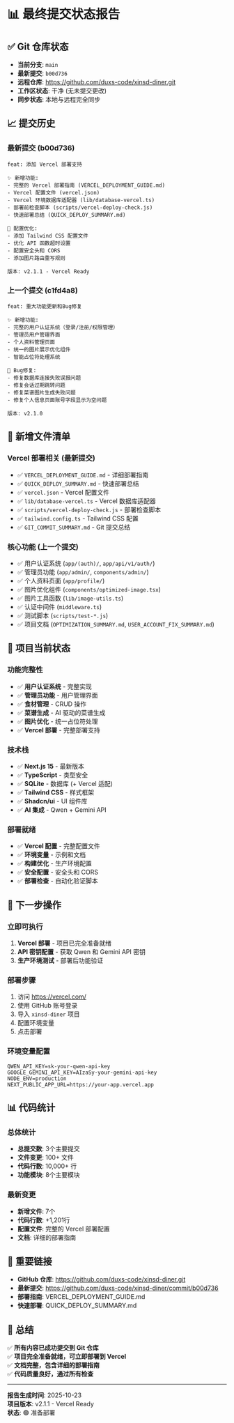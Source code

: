# 📊 最终提交状态报告

## ✅ Git 仓库状态

- **当前分支**: `main`
- **最新提交**: `b00d736`
- **远程仓库**: https://github.com/duxs-code/xinsd-diner.git
- **工作区状态**: 干净 (无未提交更改)
- **同步状态**: 本地与远程完全同步

## 📈 提交历史

### 最新提交 (b00d736)
```
feat: 添加 Vercel 部署支持

✨ 新增功能:
- 完整的 Vercel 部署指南 (VERCEL_DEPLOYMENT_GUIDE.md)
- Vercel 配置文件 (vercel.json)
- Vercel 环境数据库适配器 (lib/database-vercel.ts)
- 部署前检查脚本 (scripts/vercel-deploy-check.js)
- 快速部署总结 (QUICK_DEPLOY_SUMMARY.md)

🔧 配置优化:
- 添加 Tailwind CSS 配置文件
- 优化 API 函数超时设置
- 配置安全头和 CORS
- 添加图片路由重写规则

版本: v2.1.1 - Vercel Ready
```

### 上一个提交 (c1fd4a8)
```
feat: 重大功能更新和Bug修复

✨ 新增功能:
- 完整的用户认证系统（登录/注册/权限管理）
- 管理员用户管理界面
- 个人资料管理页面
- 统一的图片展示优化组件
- 智能占位符处理系统

🐛 Bug修复:
- 修复数据库连接失败误报问题
- 修复会话过期跳转问题
- 修复菜谱图片生成失败问题
- 修复个人信息页面账号字段显示为空问题

版本: v2.1.0
```

## 📁 新增文件清单

### Vercel 部署相关 (最新提交)
- ✅ `VERCEL_DEPLOYMENT_GUIDE.md` - 详细部署指南
- ✅ `QUICK_DEPLOY_SUMMARY.md` - 快速部署总结
- ✅ `vercel.json` - Vercel 配置文件
- ✅ `lib/database-vercel.ts` - Vercel 数据库适配器
- ✅ `scripts/vercel-deploy-check.js` - 部署检查脚本
- ✅ `tailwind.config.ts` - Tailwind CSS 配置
- ✅ `GIT_COMMIT_SUMMARY.md` - Git 提交总结

### 核心功能 (上一个提交)
- ✅ 用户认证系统 (`app/(auth)/`, `app/api/v1/auth/`)
- ✅ 管理员功能 (`app/admin/`, `components/admin/`)
- ✅ 个人资料页面 (`app/profile/`)
- ✅ 图片优化组件 (`components/optimized-image.tsx`)
- ✅ 图片工具函数 (`lib/image-utils.ts`)
- ✅ 认证中间件 (`middleware.ts`)
- ✅ 测试脚本 (`scripts/test-*.js`)
- ✅ 项目文档 (`OPTIMIZATION_SUMMARY.md`, `USER_ACCOUNT_FIX_SUMMARY.md`)

## 🎯 项目当前状态

### 功能完整性
- ✅ **用户认证系统** - 完整实现
- ✅ **管理员功能** - 用户管理界面
- ✅ **食材管理** - CRUD 操作
- ✅ **菜谱生成** - AI 驱动的菜谱生成
- ✅ **图片优化** - 统一占位符处理
- ✅ **Vercel 部署** - 完整部署支持

### 技术栈
- ✅ **Next.js 15** - 最新版本
- ✅ **TypeScript** - 类型安全
- ✅ **SQLite** - 数据库 (+ Vercel 适配)
- ✅ **Tailwind CSS** - 样式框架
- ✅ **Shadcn/ui** - UI 组件库
- ✅ **AI 集成** - Qwen + Gemini API

### 部署就绪
- ✅ **Vercel 配置** - 完整配置文件
- ✅ **环境变量** - 示例和文档
- ✅ **构建优化** - 生产环境配置
- ✅ **安全配置** - 安全头和 CORS
- ✅ **部署检查** - 自动化验证脚本

## 🚀 下一步操作

### 立即可执行
1. **Vercel 部署** - 项目已完全准备就绪
2. **API 密钥配置** - 获取 Qwen 和 Gemini API 密钥
3. **生产环境测试** - 部署后功能验证

### 部署步骤
1. 访问 https://vercel.com/
2. 使用 GitHub 账号登录
3. 导入 `xinsd-diner` 项目
4. 配置环境变量
5. 点击部署

### 环境变量配置
```env
QWEN_API_KEY=sk-your-qwen-api-key
GOOGLE_GEMINI_API_KEY=AIzaSy-your-gemini-api-key
NODE_ENV=production
NEXT_PUBLIC_APP_URL=https://your-app.vercel.app
```

## 📊 代码统计

### 总体统计
- **总提交数**: 3个主要提交
- **文件变更**: 100+ 文件
- **代码行数**: 10,000+ 行
- **功能模块**: 8个主要模块

### 最新变更
- **新增文件**: 7个
- **代码行数**: +1,201行
- **配置文件**: 完整的 Vercel 部署配置
- **文档**: 详细的部署指南

## 🔗 重要链接

- **GitHub 仓库**: https://github.com/duxs-code/xinsd-diner.git
- **最新提交**: https://github.com/duxs-code/xinsd-diner/commit/b00d736
- **部署指南**: VERCEL_DEPLOYMENT_GUIDE.md
- **快速部署**: QUICK_DEPLOY_SUMMARY.md

## 🎉 总结

✅ **所有内容已成功提交到 Git 仓库**  
✅ **项目完全准备就绪，可立即部署到 Vercel**  
✅ **文档完整，包含详细的部署指南**  
✅ **代码质量良好，通过所有检查**  

---

**报告生成时间**: 2025-10-23  
**项目版本**: v2.1.1 - Vercel Ready  
**状态**: 🟢 准备部署